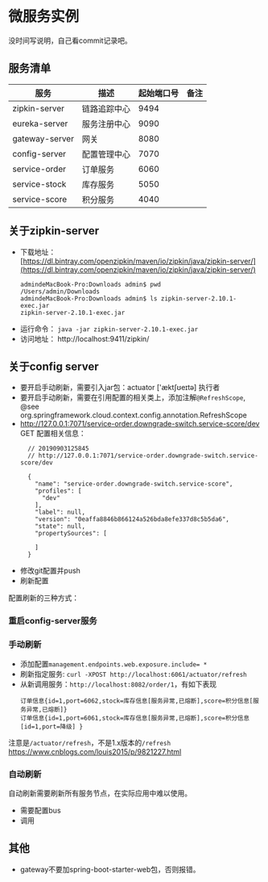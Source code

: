 # 微服务实例
没时间写说明，自己看commit记录吧。

## 服务清单
| 服务 | 描述 | 起始端口号 | 备注 |
| ---- | ---------- | ---- | ---- |
| zipkin-server | 链路追踪中心 | 9494 |  |
| eureka-server | 服务注册中心 | 9090 |  |
| gateway-server | 网关 | 8080 |  |
| config-server | 配置管理中心 | 7070 |  |
| service-order | 订单服务 | 6060 |  |
| service-stock | 库存服务 | 5050 |  |
| service-score | 积分服务 | 4040 |  |


## 关于zipkin-server

- 下载地址： [https://dl.bintray.com/openzipkin/maven/io/zipkin/java/zipkin-server/](https://dl.bintray.com/openzipkin/maven/io/zipkin/java/zipkin-server/)
  ```jshelllanguage
  admindeMacBook-Pro:Downloads admin$ pwd
  /Users/admin/Downloads
  admindeMacBook-Pro:Downloads admin$ ls zipkin-server-2.10.1-exec.jar
  zipkin-server-2.10.1-exec.jar
  ```
- 运行命令： `java -jar zipkin-server-2.10.1-exec.jar`
- 访问地址： http://localhost:9411/zipkin/

## 关于config server
- 要开启手动刷新，需要引入jar包：actuator ['æktʃʊeɪtə] 执行者
- 要开启手动刷新，需要在引用配置的相关类上，添加注解`@RefreshScope`, @see org.springframework.cloud.context.config.annotation.RefreshScope
- http://127.0.0.1:7071/service-order.downgrade-switch.service-score/dev GET 配置相关信息：
  ```jshelllanguage
    // 20190903125845
    // http://127.0.0.1:7071/service-order.downgrade-switch.service-score/dev
    
    {
      "name": "service-order.downgrade-switch.service-score",
      "profiles": [
        "dev"
      ],
      "label": null,
      "version": "0eaffa8846b866124a526bda8efe337d8c5b5da6",
      "state": null,
      "propertySources": [
        
      ]
    }
  ```
- 修改git配置并push
- 刷新配置

配置刷新的三种方式：
### 重启config-server服务
### 手动刷新
- 添加配置`management.endpoints.web.exposure.include= *`
- 刷新指定服务: `curl -XPOST http://localhost:6061/actuator/refresh` 
- 从新调用服务：`http://localhost:8082/order/1`，有如下表现
    ```jshelllanguage
    订单信息{id=1,port=6062,stock=库存信息[服务异常,已熔断],score=积分信息[服务异常,已熔断]} 
    订单信息{id=1,port=6061,stock=库存信息[服务异常,已熔断],score=积分信息[id=1,port=降级] } 
    ```

注意是`/actuator/refresh`，不是1.x版本的`/refresh`
https://www.cnblogs.com/louis2015/p/9821227.html

### 自动刷新
自动刷新需要刷新所有服务节点，在实际应用中难以使用。

- 需要配置bus
- 调用


## 其他
- gateway不要加spring-boot-starter-web包，否则报错。


